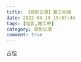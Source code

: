 ```yaml
---
title: 【观影记录】霸王别姬
date: 2022-04-19 15:57:44
tags: [电影,施工中]
category: 观影记录
comment: true
---
```






占位

